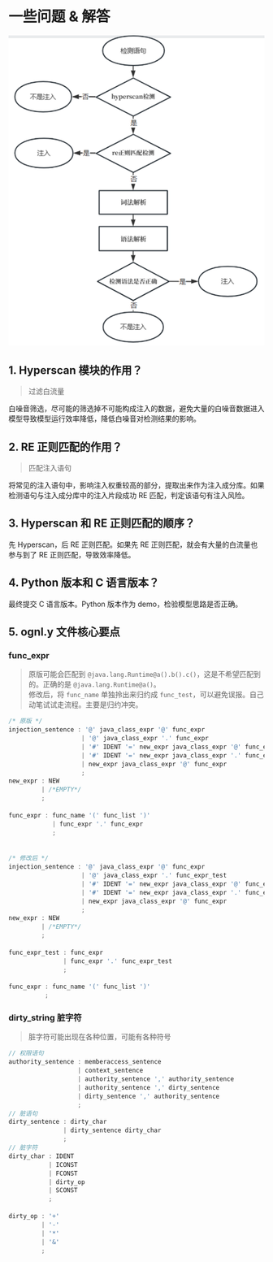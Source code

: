 # 一些问题 & 解答

![](./assets/001.png)

## 1. Hyperscan 模块的作用？
> 过滤白流量  

白噪音筛选，尽可能的筛选掉不可能构成注入的数据，避免大量的白噪音数据进入模型导致模型运行效率降低，降低白噪音对检测结果的影响。  

## 2. RE 正则匹配的作用？
> 匹配注入语句

将常见的注入语句中，影响注入权重较高的部分，提取出来作为注入成分库。如果检测语句与注入成分库中的注入片段成功 RE 匹配，判定该语句有注入风险。  

## 3. Hyperscan 和 RE 正则匹配的顺序？

先 Hyperscan，后 RE 正则匹配。如果先 RE 正则匹配，就会有大量的白流量也参与到了 RE 正则匹配，导致效率降低。

## 4. Python 版本和 C 语言版本？

最终提交 C 语言版本。Python 版本作为 demo，检验模型思路是否正确。

## 5. ognl.y 文件核心要点
### func_expr
> 原版可能会匹配到 `@java.lang.Runtime@a().b().c()`，这是不希望匹配到的。正确的是 `@java.lang.Runtime@a()`。  
> 修改后，将 `func_name` 单独拎出来归约成 `func_test`，可以避免误报。自己动笔试试走流程。主要是归约冲突。
```cpp
/* 原版 */
injection_sentence : '@' java_class_expr '@' func_expr
                    | '@' java_class_expr '.' func_expr
                    | '#' IDENT '=' new_expr java_class_expr '@' func_expr
                    | '#' IDENT '=' new_expr java_class_expr '.' func_expr
                    | new_expr java_class_expr '@' func_expr
                    ;
new_expr : NEW 
         | /*EMPTY*/
         ;

func_expr : func_name '(' func_list ')' 
            | func_expr '.' func_expr
            ;


/* 修改后 */
injection_sentence : '@' java_class_expr '@' func_expr
                    | '@' java_class_expr '.' func_expr_test
                    | '#' IDENT '=' new_expr java_class_expr '@' func_expr
                    | '#' IDENT '=' new_expr java_class_expr '.' func_expr_test
                    | new_expr java_class_expr '@' func_expr
                    ;
new_expr : NEW 
         | /*EMPTY*/
         ;

func_expr_test : func_expr
               | func_expr '.' func_expr_test
               ;

func_expr : func_name '(' func_list ')' 
          ;
```

### dirty_string 脏字符
> 脏字符可能出现在各种位置，可能有各种符号
```cpp
// 权限语句
authority_sentence : memberaccess_sentence 
                   | context_sentence
                   | authority_sentence ',' authority_sentence 
                   | authority_sentence ',' dirty_sentence
                   | dirty_sentence ',' authority_sentence
                   ;
// 脏语句
dirty_sentence : dirty_char
               | dirty_sentence dirty_char
               ;
// 脏字符
dirty_char : IDENT
           | ICONST
           | FCONST
           | dirty_op
           | SCONST
           ;

dirty_op : '+'
         | '-' 
         | '*'
         | '&'
         ;
```